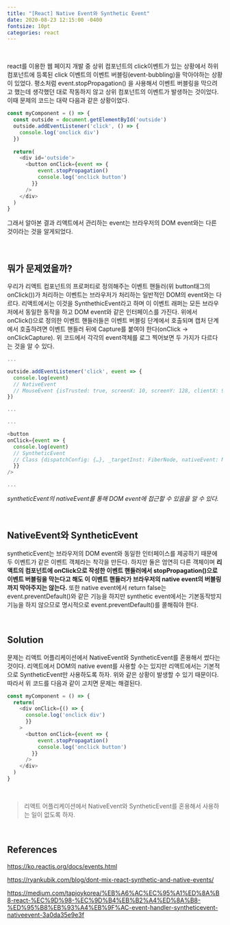 ```yaml
---
title: "[React] Native Event와 Synthetic Event"
date: 2020-08-23 12:15:00 -0400
fontsize: 10pt
categories: react
---
```

<br>

react를 이용한 웹 페이지 개발 중 상위 컴포넌트의 click이벤트가 있는 상황에서 하위 컴포넌트에 등록된 click 이벤트의 이벤트 버블링(event-bubbling)을 막아야하는 상황이 있었다. 평소처럼 event.stopPropagation() 을 사용해서 이벤트 버블링을 막으려고 했는데 생각했던 대로 작동하지 않고 상위 컴포넌트의 이벤트가 발생하는 것이었다. 이때 문제의 코드는 대략 다음과 같은 상황이었다.

```javascript
const myComponent = () => {
  const outside = document.getElementById('outside')
  outside.addEventListener('click', () => {
    console.log('onclick div')
  })
  
  return(
    <div id='outside'>
      <button onClick={event => {
          event.stopPropagation()
          console.log('onclick button')
        }}
      />
    </div>
  )
}
```

그래서 알아본 결과 리액트에서 관리하는 event는 브라우저의 DOM event와는 다른 것이라는 것을 알게되었다. 

<br>

## 뭐가 문제였을까? 

우리가 리액트 컴포넌트의 프로퍼티로 정의해주는 이벤트 핸들러(위 button태그의 onClick())가 처리하는 이벤트는 브라우저가 처리하는 일반적인 DOM의 event와는 다르다. 리액트에서는 이것을 SynthethicEvent라고 하며 이 이벤트 래퍼는 모든 브라우저에서 동일한 동작을 하고 DOM event와 같은 인터페이스를 가진다. 위에서 onClick()으로 정의한 이벤트 핸들러들은 이벤트 버블링 단계에서 호출되며 캡처 단계에서 호출하려면 이벤트 핸들러 뒤에 Capture를 붙여야 한다(onClick -> onClickCapture). 위 코드에서 각각의 event객체를 로그 찍어보면 두 가지가 다르다는 것을 알 수 있다.

```javascript
...

outside.addEventListener('click', event => {
  console.log(event)
  // NativeEvent
  // MouseEvent {isTrusted: true, screenX: 10, screenY: 128, clientX: 9, clientY: 16, …}
})

...
```

```javascript
...

<button 
onClick={event => {
  console.log(event)
  // SyntheticEvent
  // Class {dispatchConfig: {…}, _targetInst: FiberNode, nativeEvent: MouseEvent, type: "click", target: button, …}
  }}
/>

...
```
_syntheticEvent의 nativeEvent를 통해 DOM event에 접근할 수 있음을 알 수 있다._

<br>

## NativeEvent와 SyntheticEvent  

syntheticEvent는 브라우저의 DOM event와 동일한 인터페이스를 제공하기 때문에 두 이벤트가 같은 이벤트 객체라는 착각을 만든다. 하지만 둘은 엄연히 다른 객체이며 **리액트의 컴포넌트에 onClick으로 작성한 이벤트 핸들러에서 stopPropagation()으로 이벤트 버블링을 막는다고 해도 이 이벤트 핸들러가 브라우저의 native event의 버블링까지 막아주지는 않는다.** 또한 native event에서 return false는 event.preventDefault()와 같은 기능을 하지만 synthetic event에서는 기본동작방지 기능을 하지 않으므로 명시적으로 event.preventDefault()를 콜해줘야 한다.

<br>

## Solution

문제는 리액트 어플리케이션에서 NativeEvent와 SyntheticEvent를 혼용해서 썼다는 것이다. 리액트에서 DOM의 native event를 사용할 수는 있지만 리액트에서는 기본적으로 SyntheticEvent만 사용하도록 하자. 위와 같은 상황이 발생할 수 있기 때문이다. 따라서 위 코드를 다음과 같이 고치면 문제는 해결된다.

```javascript
const myComponent = () => {
  return(
    <div onClick={() => {
      console.log('onclick div')
      }}
    >
      <button onClick={event => {
          event.stopPropagation()
          console.log('onclick button')
        }}
      />
    </div>
  )
}
```
<br>

> 리액트 어플리케이션에서 NativeEvent와 SyntheticEvent를 혼용해서 사용하는 일이 없도록 하자.

<br>

## References

<https://ko.reactjs.org/docs/events.html>  

<https://ryankubik.com/blog/dont-mix-react-synthetic-and-native-events/>  

<https://medium.com/tapjoykorea/%EB%A6%AC%EC%95%A1%ED%8A%B8-react-%EC%9D%98-%EC%9D%B4%EB%B2%A4%ED%8A%B8-%ED%95%B8%EB%93%A4%EB%9F%AC-event-handler-syntheticevent-nativeevent-3a0da35e9e3f>  
